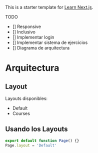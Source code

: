 This is a starter template for [Learn Next.js](https://nextjs.org/learn).

TODO

- [] Responsive
- [] Inclusivo
- [] Implementar login
- [] Implementar sistema de ejercicios
- [] Diagrama de arquitectura

# Arquitectura

## Layout

Layouts disponibles:

- Default
- Courses

## Usando los Layouts

```js
export default function Page() {}
Page.layout = 'Default'
```
